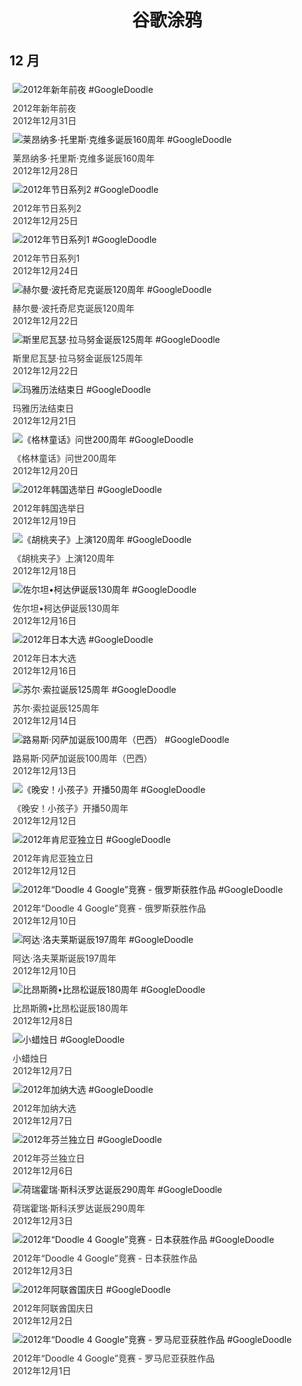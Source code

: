 
<h1 align="center"> 谷歌涂鸦 </h1>




## 12 月

<div class="image">


<img src="https://lh3.googleusercontent.com/6kmaZJhgj419lUOADQ0g_ywjsFQ5w-ECmk0dtbs82bti-ejijPeNXITIN4_6aMqKzGUY5X4101I2dnhJteT6oh2v38Os2e_8zdto5PI5=s660" alt="2012年新年前夜 #GoogleDoodle" style="margin: 5px"/>
<div class="info" style="font-size: 14px; color:#333333; margin:5px"><div class="title">2012年新年前夜</div><div class="date">2012年12月31日</div></div>

<img src="https://lh3.googleusercontent.com/Y-hbFZEbVbbdddoM0D4k0g5CrhWlcabNgeiAQGCUL-DlgGXEU9ywm5GBVNJmj2UalDM2-86tv72SWZyu63gYs3QON1rmCY4UJAtNZkr7pw=s660" alt="莱昂纳多·托里斯·克维多诞辰160周年 #GoogleDoodle" style="margin: 5px"/>
<div class="info" style="font-size: 14px; color:#333333; margin:5px"><div class="title">莱昂纳多·托里斯·克维多诞辰160周年</div><div class="date">2012年12月28日</div></div>

<img src="https://lh3.googleusercontent.com/VkxWj1wpFZLB2hs0-svXf7eczrcdYHmi6A5hz5uEz0HXAwY6WoBP11KOJhZW3BspoIq_giOU_pjhuDYY6aAbfkdARLrsWKGl8EKbfmd8=s660" alt="2012年节日系列2 #GoogleDoodle" style="margin: 5px"/>
<div class="info" style="font-size: 14px; color:#333333; margin:5px"><div class="title">2012年节日系列2</div><div class="date">2012年12月25日</div></div>

<img src="https://lh3.googleusercontent.com/8KsmEGyJZM07MmCqXC9UKYVXv_LEPuymCUXD9jvUK0Q3EsTpM8BgJL6Gwbc0Sn7nMJS6iWktH3Hz--HtT8-YMXBz9zE0YNC3LRlzxPmW=s660" alt="2012年节日系列1 #GoogleDoodle" style="margin: 5px"/>
<div class="info" style="font-size: 14px; color:#333333; margin:5px"><div class="title">2012年节日系列1</div><div class="date">2012年12月24日</div></div>

<img src="https://lh3.googleusercontent.com/jkD1uP0QYFdpGYeUZLQVcjyp--cjYSC3ITPcfDM233DBOEsJfNPH_ShZiC3uHP40ITNsE8NVrY2gCf-2hF9ikUty99I0m3hUtSop5Mg=s660" alt="赫尔曼·波托奇尼克诞辰120周年 #GoogleDoodle" style="margin: 5px"/>
<div class="info" style="font-size: 14px; color:#333333; margin:5px"><div class="title">赫尔曼·波托奇尼克诞辰120周年</div><div class="date">2012年12月22日</div></div>

<img src="https://lh3.googleusercontent.com/7gtIY2Q0m0wmI_isfGCu4bWQWkrNL6yCIc-S-cjank3bmoRRX5TZgJKaRoSSfNeWOJaK7JhsoIMzcKzzL-Vap1EWFmxkQJdJLEFdIzc=s660" alt="斯里尼瓦瑟·拉马努金诞辰125周年 #GoogleDoodle" style="margin: 5px"/>
<div class="info" style="font-size: 14px; color:#333333; margin:5px"><div class="title">斯里尼瓦瑟·拉马努金诞辰125周年</div><div class="date">2012年12月22日</div></div>

<img src="https://lh3.googleusercontent.com/9jYkbApeI5FTLh7tJwpiEmjtgQT8iBVDBY03wf0x_hKyGKiQAkbg2Uld1_gcs9i8xjrp8wFsX_4fDQbyhK7_QXVJhfO11sZ0cbSbjnuZ=s660" alt="玛雅历法结束日 #GoogleDoodle" style="margin: 5px"/>
<div class="info" style="font-size: 14px; color:#333333; margin:5px"><div class="title">玛雅历法结束日</div><div class="date">2012年12月21日</div></div>

<img src="https://lh3.googleusercontent.com/b0Vgpk0RWa0b612ihmd_aLnCSlcW68wwWfFOM_miGpk24OYQI_IRbuHxd2aK_ESsFf_gjM2w74X4ryL6pcdUwNdltwaCCurou-yejDqx=s660" alt="《格林童话》问世200周年 #GoogleDoodle" style="margin: 5px"/>
<div class="info" style="font-size: 14px; color:#333333; margin:5px"><div class="title">《格林童话》问世200周年</div><div class="date">2012年12月20日</div></div>

<img src="https://lh3.googleusercontent.com/aPwKJ2T_Y1UCssDQilrrgmjXidBagk7mQaHb7SUs8Yb5Kt2Nx08M77mj3r7g936mbwlOS68vChWWevNd_TPyQuuZLW92VbVTSOnh10xl7Q=s660" alt="2012年韩国选举日 #GoogleDoodle" style="margin: 5px"/>
<div class="info" style="font-size: 14px; color:#333333; margin:5px"><div class="title">2012年韩国选举日</div><div class="date">2012年12月19日</div></div>

<img src="https://lh3.googleusercontent.com/R4CQFi9W1RDMszGi5nr2bLOYnZ0o1CpxmZ2tx8CPjQD79tBxR2N20d_Eb-9zlsExgIVUJdW9WFxvmO7KyGfee39gWpWf02UXwibfZO4=s660" alt="《胡桃夹子》上演120周年 #GoogleDoodle" style="margin: 5px"/>
<div class="info" style="font-size: 14px; color:#333333; margin:5px"><div class="title">《胡桃夹子》上演120周年</div><div class="date">2012年12月18日</div></div>

<img src="https://lh3.googleusercontent.com/19hRglhMyW0mjXQmrx_fE0n9SZs1uW_NYlCJQlhE7xtm8RUTKUCWnqC6hYJ0jXVG90tMP2LosMxi2nyaX-IYV00YnZ-L7omFcsD5jmTw=s660" alt="佐尔坦•柯达伊诞辰130周年 #GoogleDoodle" style="margin: 5px"/>
<div class="info" style="font-size: 14px; color:#333333; margin:5px"><div class="title">佐尔坦•柯达伊诞辰130周年</div><div class="date">2012年12月16日</div></div>

<img src="https://lh3.googleusercontent.com/-q-q41jwHZchbYkHRuEu15nVgzj3ekXj44sgvbTteB2f3bG_Ty62oPfvdJURty5F-YD4ARJgrrLMHuReKAFGNQ30TvW102sw4SrijquWxw=s660" alt="2012年日本大选 #GoogleDoodle" style="margin: 5px"/>
<div class="info" style="font-size: 14px; color:#333333; margin:5px"><div class="title">2012年日本大选</div><div class="date">2012年12月16日</div></div>

<img src="https://lh3.googleusercontent.com/0Ks1C9Rr50Tyydy6fqoh6OzNY0EGxqFBKdTy0kUDDokGvsetEBCfbdeaiww59G3aVulLPyQOMp63T9PHb9NLOJqc2y7nON70MYHFC5pMIQ=s660" alt="苏尔·索拉诞辰125周年 #GoogleDoodle" style="margin: 5px"/>
<div class="info" style="font-size: 14px; color:#333333; margin:5px"><div class="title">苏尔·索拉诞辰125周年</div><div class="date">2012年12月14日</div></div>

<img src="https://lh3.googleusercontent.com/dWaB3p9CljzykS2Db6fKqxfJedTHCrB5CIdOABrJM9RNfMmdLQQ3f39GsMGb2pFEYMEz40LKjPp20xxB27CoR72GY5_BsNvRPR_d1RDG=s660" alt="路易斯·冈萨加诞辰100周年（巴西） #GoogleDoodle" style="margin: 5px"/>
<div class="info" style="font-size: 14px; color:#333333; margin:5px"><div class="title">路易斯·冈萨加诞辰100周年（巴西）</div><div class="date">2012年12月13日</div></div>

<img src="https://lh3.googleusercontent.com/9y0ubo6l1h-V3LAHrGKYtyF0YPYMt5dp9v9Z7VlTBj4YQj3NkenWKKbXEYJSOvQTXtBbfno0NItSNgDAUkLdtKQJdHl4D1arGQO0ULu9=s660" alt="《晚安！小孩子》开播50周年 #GoogleDoodle" style="margin: 5px"/>
<div class="info" style="font-size: 14px; color:#333333; margin:5px"><div class="title">《晚安！小孩子》开播50周年</div><div class="date">2012年12月12日</div></div>

<img src="https://lh3.googleusercontent.com/lWBSLDavPIR6fOuDch6IwqkDMdz2k-tXXyrVPAk7gF17qRYAaCaiOQR8N5i1tUJsuyuKfCqs1CpL0RY6F-0XbL54Gvd7WviPUI_NrVcw=s660" alt="2012年肯尼亚独立日 #GoogleDoodle" style="margin: 5px"/>
<div class="info" style="font-size: 14px; color:#333333; margin:5px"><div class="title">2012年肯尼亚独立日</div><div class="date">2012年12月12日</div></div>

<img src="https://lh3.googleusercontent.com/Wh9JvhbVfMgBGITvej9A1TOPddWqY-7YO4Wfj_I6toUEU5m4ECZ410QkHFy3k8n7x0AEQ2T0NQQxgF42OFDof4n82FaBYr_R5OWAQ7M=s660" alt="2012年“Doodle 4 Google”竞赛 - 俄罗斯获胜作品 #GoogleDoodle" style="margin: 5px"/>
<div class="info" style="font-size: 14px; color:#333333; margin:5px"><div class="title">2012年“Doodle 4 Google”竞赛 - 俄罗斯获胜作品</div><div class="date">2012年12月10日</div></div>

<img src="https://lh3.googleusercontent.com/iXmJ9aWblkGDpg-_jpcqaY10KmA8HthjZ7F15U7mJ9PQK6vZEStMlathz1FfQQWV5XeeF-A1tZ0UpDjx3q6vEm2BWZn5k1btVSuBk9ad=s660" alt="阿达·洛夫莱斯诞辰197周年 #GoogleDoodle" style="margin: 5px"/>
<div class="info" style="font-size: 14px; color:#333333; margin:5px"><div class="title">阿达·洛夫莱斯诞辰197周年</div><div class="date">2012年12月10日</div></div>

<img src="https://lh3.googleusercontent.com/QFw0xSX8pYzS6OMQtW2zaAO_ThLrtZUDstu5cw69rxaSttFrG9E6DTL8h8wWikYKyVTkFOHqV-OX9fAV4Ag3nyBfOvce0fpjJKYHVNX7-g=s660" alt="比昂斯腾•比昂松诞辰180周年 #GoogleDoodle" style="margin: 5px"/>
<div class="info" style="font-size: 14px; color:#333333; margin:5px"><div class="title">比昂斯腾•比昂松诞辰180周年</div><div class="date">2012年12月8日</div></div>

<img src="https://lh3.googleusercontent.com/d5v9SdxvX-wV6hrfpRjrD9aB9Jl59cEX3FWYnnruIB5BLPC6nhVYUcRGr_BaXdk8Mg5fU0B_u4XZswNOekPJt7CaFOPcmQOpt6nKHmZL=s660" alt="小蜡烛日 #GoogleDoodle" style="margin: 5px"/>
<div class="info" style="font-size: 14px; color:#333333; margin:5px"><div class="title">小蜡烛日</div><div class="date">2012年12月7日</div></div>

<img src="https://lh3.googleusercontent.com/kiqABagmeEr2IM486Dxxy56RRw0wUvxXyyP21mp5d0f_YV0w1BhR1hIXiWYt8Pz-QAqm26JeC8m-M2zpTpMyQ0AmTQiwhgDzJgn4tMaq=s660" alt="2012年加纳大选 #GoogleDoodle" style="margin: 5px"/>
<div class="info" style="font-size: 14px; color:#333333; margin:5px"><div class="title">2012年加纳大选</div><div class="date">2012年12月7日</div></div>

<img src="https://lh3.googleusercontent.com/DMvAxtqLKkzcOqUZz1sRXgaiBplQQm4u0jt41pENwbqmR-o5m6KUOfz46JGBVpPGUKOCIvrvFXi4BQFBUVTp38yF-FvWm7AAehTXRlsF=s660" alt="2012年芬兰独立日 #GoogleDoodle" style="margin: 5px"/>
<div class="info" style="font-size: 14px; color:#333333; margin:5px"><div class="title">2012年芬兰独立日</div><div class="date">2012年12月6日</div></div>

<img src="https://lh3.googleusercontent.com/qqUSmDQw5h6hljUzYut7dmH35Q9Eto8u78AZ8YcxSkKl8uO3A0qpYMtTs1X1V6L3oLV2nVDo0tKkFyYSlw6OSm6d78myzLezDJNux7s=s660" alt="荷瑞霍瑞·斯科沃罗达诞辰290周年 #GoogleDoodle" style="margin: 5px"/>
<div class="info" style="font-size: 14px; color:#333333; margin:5px"><div class="title">荷瑞霍瑞·斯科沃罗达诞辰290周年</div><div class="date">2012年12月3日</div></div>

<img src="https://lh3.googleusercontent.com/yy7vcn_qR0XhSaZWgenNDBB9DU8sYzekhf90D0fwe0NlhjpzKDCASZ6xvCmvIQsqCx7xPffEsd6oIQeiZWc6_FovISoQ_lnApyDfOfNc=s660" alt="2012年“Doodle 4 Google”竞赛 - 日本获胜作品 #GoogleDoodle" style="margin: 5px"/>
<div class="info" style="font-size: 14px; color:#333333; margin:5px"><div class="title">2012年“Doodle 4 Google”竞赛 - 日本获胜作品</div><div class="date">2012年12月3日</div></div>

<img src="https://lh3.googleusercontent.com/5TJIe81bUj0VMUN803Fdi6-au4r5xWoZPLUZcPAKyszi5k1BW65ACelbDC7MluqsmDehC3OZnXDP0COGZvaPxsaslHaWmEfsvQ7Ddpwd=s660" alt="2012年阿联酋国庆日 #GoogleDoodle" style="margin: 5px"/>
<div class="info" style="font-size: 14px; color:#333333; margin:5px"><div class="title">2012年阿联酋国庆日</div><div class="date">2012年12月2日</div></div>

<img src="https://www.google.com/logos/2012/doodle_4_google_2012_-_romania_winner-979005-hp.jpg" alt="2012年“Doodle 4 Google”竞赛 - 罗马尼亚获胜作品 #GoogleDoodle" style="margin: 5px"/>
<div class="info" style="font-size: 14px; color:#333333; margin:5px"><div class="title">2012年“Doodle 4 Google”竞赛 - 罗马尼亚获胜作品</div><div class="date">2012年12月1日</div></div>

</div>








